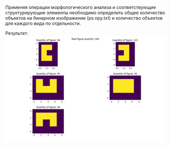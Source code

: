 Применяя операции морфологического анализа и соответствующие структурирующие элементы необходимо определить общее количество объектов на бинарном изображении (ps.npy.txt) и количество объектов для каждого вида по отдельности.

Результат:
![Total number of figure](./figures-quantity.png "Total number of figure")